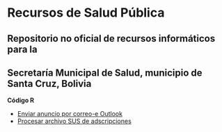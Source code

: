# Recursos de Salud Pública

## Repositorio no oficial de recursos informáticos para la
## Secretaría Municipal de Salud, municipio de Santa Cruz, Bolivia

**Código R**
- [Enviar anuncio por correo-e Outlook](enviar_correoe.R)
- [Procesar archivo SUS de adscripciones](generar_informe_mespasado.R)